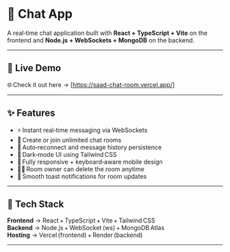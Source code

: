 # 💬 Chat App

A real‑time chat application built with **React + TypeScript + Vite** on the frontend and **Node.js + WebSockets + MongoDB** on the backend.

---

## 🚀 Live Demo
🌐 Check it out here → [https://saad-chat-room.vercel.app/]

---

## ✨ Features
- ⚡ Instant real‑time messaging via WebSockets  
- 💬 Create or join unlimited chat rooms  
- 🔁 Auto‑reconnect and message history persistence  
- 🎨 Dark‑mode UI using Tailwind CSS  
- 📱 Fully responsive + keyboard‑aware mobile design  
- 🧑‍💻 Room owner can delete the room anytime  
- 🔔 Smooth toast notifications for room updates  

---

## 🧩 Tech Stack
**Frontend** → React + TypeScript + Vite + Tailwind CSS  
**Backend** → Node.js + WebSocket (ws) + MongoDB Atlas  
**Hosting** → Vercel (frontend) + Render (backend)

---


